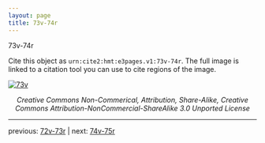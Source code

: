 ```yaml
---
layout: page
title: 73v-74r
---
```


73v-74r

Cite this object as `urn:cite2:hmt:e3pages.v1:73v-74r`.  The full image is linked to a citation tool you can use to cite regions of the image.

[![73v](http://www.homermultitext.org/iipsrv?IIIF=/project/homer/pyramidal/deepzoom/hmt/e3bifolio/v1/E3_73v_74r.tif/full/800,/0/default.jpg)](http://www.homermultitext.org/ict2/?urn=urn:cite2:hmt:e3bifolio.v1:E3_73v_74r) 

<p style="text-align: center; font-style: italic;">Creative Commons Non-Commerical, Attribution, Share-Alike, Creative Commons Attribution-NonCommercial-ShareAlike 3.0 Unported License</p>

---

previous: [72v-73r](../72v-73r/) | next: [74v-75r](../74v-75r/)